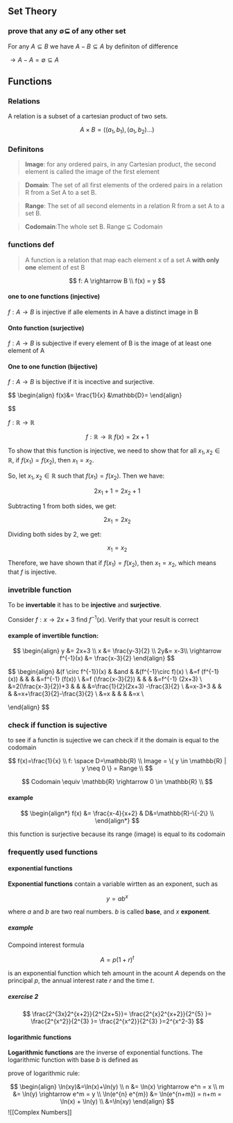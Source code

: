 ## Set Theory

### prove that any $\emptyset \subseteq$ of any other set

For any $A \subseteq B$ we have $A-B\subseteq A$ by definiton of difference 

$\rightarrow A-A=\emptyset \subseteq A$

## Functions

### Relations

A relation is a subset of a cartesian product of two sets.

$$
A\times B=((a_1, b_1), (a_1, b_2)...)
$$

### Definitons

> **Image**: for any ordered pairs, in any Cartesian product, the second element is called the image of the first element

> **Domain**: The set of all first elements of the ordered pairs in a relation R from a Set A to a set B.

> **Range**: The set of all second elements in a relation R from a set A to a set B.

> **Codomain**:The whole set B. Range $\subseteq$ Codomain

### functions def

> A function is a relation that map each element x of a set A **with only one** element of est B

$$
f: A \rightarrow B \\
f(x) = y
$$

<!-- define injective one to one functions -->

#### one to one functions (injective)
$f: A \rightarrow B$ is injective if alle elements in A have a distinct image in B

#### Onto function (surjective)

$f: A \rightarrow B$ is subjective if every element of B is the image of at least one element of A

#### One to one function (bijective)

$f: A \rightarrow B$ is bijective if it is incective and surjective.


$$
\begin{align}
    f(x)&= \frac{1}{x}  &\mathbb{D}=
\end{align}

$$

$f: \mathbb{R} \rightarrow \mathbb{R}$

$$ f: \mathbb{R} \rightarrow \mathbb{R} \ f(x) = 2x + 1 $$

To show that this function is injective, we need to show that for all $x_1, x_2 \in \mathbb{R}$, if $f(x_1) = f(x_2)$, then $x_1 = x_2$.

So, let $x_1, x_2 \in \mathbb{R}$ such that $f(x_1) = f(x_2)$. Then we have:

$$ 2x_1 + 1 = 2x_2 + 1 $$

Subtracting $1$ from both sides, we get:

$$ 2x_1 = 2x_2 $$

Dividing both sides by $2$, we get:

$$ x_1 = x_2 $$

Therefore, we have shown that if $f(x_1) = f(x_2)$, then $x_1 = x_2$, which means that $f$ is injective.

### invetrible function

To be **invertable** it has to be **injective** and **surjective**.

Consider $f:x \rightarrow 2x+3$ find $f^{-1}(x)$. Verify that your result is correct

#### example of invertible function:
$$
\begin{align}
    y &= 2x+3 \\
    x &= \frac{y-3}{2} \\
    2y&= x-3\\
    \rightarrow f^{-1}(x) &= \frac{x-3}{2}
\end{align}
$$

$$
\begin{align}
    &(f \circ f^{-1})(x)    &   &and    &   &(f^{-1}\circ f)(x) \\
    &=f (f^{-1}(x))         &   &       &   &=f^{-1} (f(x)) \\
    &=f (\frac{x-3}{2})     &   &       &   &=f^{-1} (2x+3) \\
    &=2(\frac{x-3}{2})+3    &   &       &   &=\frac{1}{2}(2x+3) -\frac{3}{2} \\
    &=x-3+3    &   &       &   &=x+\frac{3}{2}-\frac{3}{2} \\
    &=x    &   &       &   &=x \\

\end{align}
$$



### check if function is sujective

to see if a functin is sujective we can check if it the domain is equal to the codomain


$$
f(x)=\frac{1}{x} \\
f: \space D=\mathbb{R} \\
Image = \{ y \in \mathbb{R} | y \neq 0 \} = Range \\
$$

$$
Codomain \equiv \mathbb{R} \rightarrow 0 \in \mathbb{R} \\
$$

#### example

$$
\begin{align*}
    f(x) &= \frac{x-4}{x+2}     &   D&=\mathbb{R}-\{-2\} \\
\end{align*}
$$

this function is surjective because its range (image) is equal to its codomain

### frequently used functions

#### exponential functions

**Exponential functions** contain a variable wirtten as an exponent, such as

$$
y=ab^{x}
$$

where $a$ and $b$ are two real numbers. $b$ is called **base**, and $x$ **exponent**.

##### example

Compoind interest formula

$$
A = p(1+r)^{t}
$$

is an exponential function which teh amount in the acount $A$ depends on the principal $p$, the annual interest rate $r$ and the time $t$.


##### exercise 2

$$
\frac{2^{3x}2^{x+2}}{2^{2x+5}}=
\frac{2^{x}2^{x+2}}{2^{5} }=
\frac{2^{x^2}}{2^{3} }=
\frac{2^{x^2}}{2^{3} }=2^{x^2-3}
$$


#### logarithmic functions

**Logarithmic functions** are the inverse of exponential functions. The logarithmic function with base $b$ is defined as

prove of logarithmic rule:

$$
\begin{align}
\ln(xy)&=\ln(x)+\ln(y) \\
n &= \ln(x) \rightarrow e^n = x \\
m &= \ln(y) \rightarrow e^m = y \\
\ln(e^{n}  e^{m}) &= \ln(e^{n+m}) = n+m = \ln(x) + \ln(y) \\
&=\ln(xy)
\end{align}
$$
![[Complex Numbers]]